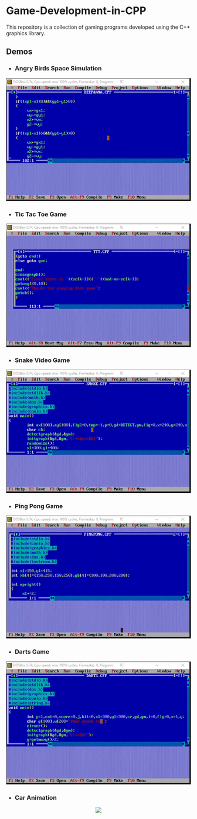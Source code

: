 # Game-Development-in-CPP
This repository is a collection of gaming programs developed using the C++ graphics library.

## Demos

* ### Angry Birds Space Simulation

<p align="center">
<img src="https://github.com/adeepak7/Game-Development-in-CPP/blob/master/demos/angry_birds_gravity.gif">
</p>

* ### Tic Tac Toe Game

<p align="center">
<img src="https://github.com/adeepak7/Game-Development-in-CPP/blob/master/demos/TicTacToe.gif">
</p>

* ### Snake Video Game

<p align="center">
<img src="https://github.com/adeepak7/Game-Development-in-CPP/blob/master/demos/snake.gif">
</p>

* ### Ping Pong Game

<p align="center">
<img src="https://github.com/adeepak7/Game-Development-in-CPP/blob/master/demos/pingpong.gif">
</p>

* ### Darts Game

<p align="center">
<img src="https://github.com/adeepak7/Game-Development-in-CPP/blob/master/demos/darts.gif">
</p>

* ### Car Animation

<p align="center">
<img src="https://github.com/adeepak7/Game-Development-in-CPP/blob/master/demos/car_animation.gif">
</p>
